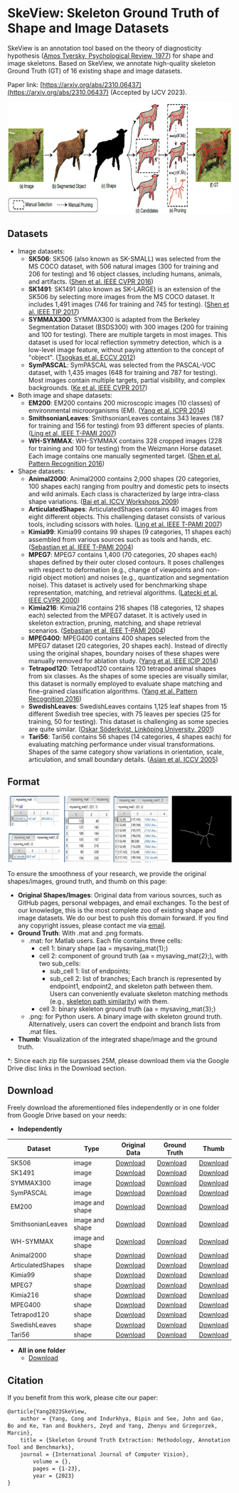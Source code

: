 # SkeView: Skeleton Ground Truth of Shape and Image Datasets

SkeView is an annotation tool based on the theory of diagnosticity hypothesis ([Amos Tversky, Psychological Review, 1977](http://www.ai.mit.edu/projects/dm/Tversky-features.pdf)) for shape and image skeletons. Based on SkeView, we annotate high-quality skeleton Ground Truth (GT) of 16 existing shape and image datasets. 

Paper link: [https://arxiv.org/abs/2310.06437](https://arxiv.org/abs/2310.06437) (Accepted by IJCV 2023).

<img src="skeview.jpg" height="250">

## Datasets

- Image datasets:
  - **SK506**: SK506 (also known as SK-SMALL) was selected from the MS COCO dataset, with 506 natural images (300 for training and 206 for testing) and 16 object classes, including humans, animals, and artifacts. ([Shen et al. IEEE CVPR 2016](https://openaccess.thecvf.com/content_cvpr_2016/papers/Shen_Object_Skeleton_Extraction_CVPR_2016_paper.pdf))
  - **SK1491**: SK1491 (also known as SK-LARGE) is an extension of the SK506 by selecting more images from the MS COCO dataset. It includes 1,491 images (746 for training and 745 for testing). ([Shen et al. IEEE TIP 2017](https://ieeexplore.ieee.org/abstract/document/8000414))
  - **SYMMAX300**: SYMMAX300 is adapted from the Berkeley Segmentation Dataset (BSDS300) with 300 images (200 for training and 100 for testing). There are multiple targets in most images. This dataset is used for local reflection symmetry detection, which is a low-level image feature, without paying attention to the concept of "object". ([Tsogkas et al. ECCV 2012](https://inria.hal.science/hal-00856535/document))
  - **SymPASCAL**: SymPASCAL was selected from the PASCAL-VOC dataset, with 1,435 images (648 for training and 787 for testing). Most images contain multiple targets, partial visibility, and complex backgrounds. ([Ke et al. IEEE CVPR 2017](https://openaccess.thecvf.com/content_cvpr_2017/papers/Ke_SRN_Side-output_Residual_CVPR_2017_paper.pdf))
- Both image and shape datasets:
  - **EM200**: EM200 contains 200 microscopic images (10 classes) of environmental microorganisms (EM). ([Yang et al. ICPR 2014](https://projet.liris.cnrs.fr/imagine/pub/proceedings/ICPR-2014/data/5209d374.pdf))
  - **SmithsonianLeaves**: SmithsonianLeaves contains 343 leaves (187 for training and 156 for testing) from 93 different species of plants. ([Ling et al. IEEE T-PAMI 2007](https://citeseerx.ist.psu.edu/document?repid=rep1&type=pdf&doi=c9bb27a60b6c2555a4c01c4c0b8808f1e3625403))
  - **WH-SYMMAX**: WH-SYMMAX contains 328 cropped images (228 for training and 100 for testing) from the Weizmann Horse dataset. Each image contains one manually segmented target. ([Shen et al. Pattern Recognition 2016](https://www.vlrlab.net/admin/uploads/avatars/Multiple_instance_subspace_learning_via_partial_random_projection_tree_for_local_reflection_symmetry_in_natural_images.pdf))
- Shape datasets:
  - **Animal2000**: Animal2000 contains 2,000 shapes (20 categories, 100 shapes each) ranging from poultry and domestic pets to insects and wild animals. Each class is characterized by large intra-class shape variations. ([Bai et al. ICCV Workshops 2009](http://pages.ucsd.edu/~ztu/publication/iccv09_nordia_ics.pdf))
  - **ArticulatedShapes**: ArticulatedShapes contains 40 images from eight different objects. This challenging dataset consists of various tools, including scissors with holes. ([Ling et al. IEEE T-PAMI 2007](https://citeseerx.ist.psu.edu/document?repid=rep1&type=pdf&doi=c9bb27a60b6c2555a4c01c4c0b8808f1e3625403))
  - **Kimia99**: Kimia99 contains 99 shapes (9 categories, 11 shapes each) assembled from various sources such as tools and hands, etc. ([Sebastian et al. IEEE T-PAMI 2004](https://ieeexplore.ieee.org/abstract/document/1273924))
  - **MPEG7**: MPEG7 contains 1,400 (70 categories, 20 shapes each) shapes defined by their outer closed contours. It poses challenges with respect to deformation (e.g., change of viewpoints and non-rigid object motion) and noises (e.g., quantization and segmentation noise). This dataset is actively used for benchmarking shape representation, matching, and retrieval algorithms. ([Latecki et al. IEEE CVPR 2000](https://ieeexplore.ieee.org/abstract/document/855850))
  - **Kimia216**: Kimia216 contains 216 shapes (18 categories, 12 shapes each) selected from the MPEG7 dataset. It is actively used in skeleton extraction, pruning, matching, and shape retrieval scenarios. ([Sebastian et al. IEEE T-PAMI 2004](https://ieeexplore.ieee.org/abstract/document/1273924))
  - **MPEG400**: MPEG400 contains 400 shapes selected from the MPEG7 dataset (20 categories, 20 shapes each). Instead of directly using the original shapes, boundary noises of these shapes were manually removed for ablation study. ([Yang et al. IEEE ICIP 2014](https://ieeexplore.ieee.org/abstract/document/7025446))
  - **Tetrapod120**: Tetrapod120 contains 120 tetrapod animal shapes from six classes. As the shapes of some species are visually similar, this dataset is normally employed to evaluate shape matching and fine-grained classification algorithms. ([Yang et al. Pattern Recognition 2016](https://www.sciencedirect.com/science/article/abs/pii/S0031320316000431))
  - **SwedishLeaves**: SwedishLeaves contains 1,125 leaf shapes from 15 different Swedish tree species, with 75 leaves per species (25 for training, 50 for testing). This dataset is challenging as some species are quite similar. ([Oskar Söderkvist, Linköping University, 2001](https://www.diva-portal.org/smash/get/diva2:303038/FULLTEXT01.pdf))
  - **Tari56**: Tari56 contains 56 shapes (14 categories, 4 shapes each) for evaluating matching performance under visual transformations. Shapes of the same category show variations in orientation, scale, articulation, and small boundary details. ([Asian et al. ICCV 2005](https://ieeexplore.ieee.org/abstract/document/1544875))


## Format

<img src="matlab.jpg" height="150">

To ensure the smoothness of your research, we provide the original shapes/images, ground truth, and thumb on this page: 
- **Original Shapes/Images**: Original data from various sources, such as GitHub pages, personal webpages, and email exchanges. To the best of our knowledge, this is the most complete zoo of existing shape and image datasets. We do our best to push this domain forward. If you find any copyright issues, please contact me via [email](https://cong-yang.github.io/).
- **Ground Truth**: With .mat and .png formats.
  - .mat: for Matlab users. Each file contains three cells:
    - cell 1: binary shape (aa = mysaving_mat{1};)
    - cell 2: component of ground truth (aa = mysaving_mat{2};), with two sub_cells:
      - sub_cell 1: list of endpoints;
      - sub_cell 2: list of branches; Each branch is represented by endpoint1, endpoint2, and skeleton path between them. Users can conveniently evaluate skeleton matching methods (e.g., [skeleton path similarity](https://ieeexplore.ieee.org/document/4359369)) with them.
    - cell 3: binary skeleton ground truth (aa = mysaving_mat{3};)
  - .png: for Python users. A binary image with skeleton ground truth. Alternatively, users can covert the endpoint and branch lists from .mat files.
- **Thumb**: Visualization of the integrated shape/image and the ground truth.

*: Since each zip file surpasses 25M, please download them via the Google Drive disc links in the Download section.

## Download

Freely download the aforementioned files independently or in one folder from Google Drive based on your needs:

- **Independently**

| Dataset  | Type | Original Data |  Ground Truth  |  Thumb  |
| ------------- | ------------- | ------------- | ------------- | ------------- |
| SK506 | image | [Download](https://drive.google.com/file/d/1YT7e2xejEhQ-rmkDk2TFEzjHrFbK4Yuw/view?usp=sharing) | [Download](https://drive.google.com/file/d/1XDEashqwtZh_0mck48h82A7IwEA-j5rg/view?usp=sharing) | [Download](https://drive.google.com/file/d/1MZKJcRI1Vtyn0Lv_-g-LnWuFFgQyu425/view?usp=sharing) |
| SK1491 | image  | [Download](https://drive.google.com/file/d/1yTlI7b-XC4PHA2NW_sT2OO2ZQrhHRHoe/view?usp=drive_link) | [Download](https://drive.google.com/file/d/1vlGFOy1PzgMuojwXLPLPatHsE5lzzU1r/view?usp=drive_link) | [Download](https://drive.google.com/file/d/1glKWiY8B5almi9N5k0bMm9KRhzlRifYR/view?usp=drive_link) |
| SYMMAX300  | image  | [Download](https://drive.google.com/file/d/1XxgY-7TbiJVaWp9FMhc8f0Vr7R2gG57o/view?usp=drive_link) | [Download](https://drive.google.com/file/d/1ZHhgy8u1xM_nNk1ZWC4q_24RfkKdJbyM/view?usp=drive_link) | [Download](https://drive.google.com/file/d/1tWi7ynb5WPOZMtB8rIJANNrf-f-2tbC_/view?usp=drive_link) |
| SymPASCAL  | image  | [Download](https://drive.google.com/file/d/1yYTkuDNQTI1UMHRb5y6jxnpbOFcRQgkt/view?usp=drive_link) | [Download](https://drive.google.com/file/d/1WoqEcJ8y3iGJPkSOxO_wY4MC2GDV9LSI/view?usp=drive_link) | [Download](https://drive.google.com/file/d/1NHJny7Ft3y04_NAhT6yOFzyC1aEfzwR2/view?usp=drive_link) |
| EM200  | image and shape  | [Download](https://drive.google.com/file/d/1MsXX83xSs_ZrhODErrMXzHpWGVdjW2n4/view?usp=drive_link) | [Download](https://drive.google.com/file/d/1dxDGnokJmA6x1yal_0KrppA2j38OhBUg/view?usp=drive_link) | [Download](https://drive.google.com/file/d/11zV4g7dl0DH_KWgBGwtiQLwZPLrjglE-/view?usp=drive_link) |
| SmithsonianLeaves  | image and shape  | [Download](https://drive.google.com/file/d/12hNjLCWaQh0FmDCwIXUIf4pI3H__ygSm/view?usp=drive_link) | [Download](https://drive.google.com/file/d/1iC0oU-tNAqA8inOGQciJqJSL3Ud7bJ6R/view?usp=drive_link) | [Download](https://drive.google.com/file/d/1QtspopRC04HhNSLsnb_V6KN9xpt1fLZ7/view?usp=drive_link) |
| WH-SYMMAX  | image and shape  | [Download](https://drive.google.com/file/d/1OQzi5goTCVaqQsL30S4sEhYBq3FUIv_Z/view?usp=drive_link) | [Download](https://drive.google.com/file/d/1h4WjROuocIhEdxU1nn2KmS8IcIDjw754/view?usp=drive_link) | [Download](https://drive.google.com/file/d/1sRYLmjPPHCgsgLqVn2U_4ZisKreVyPnV/view?usp=drive_link) |
| Animal2000  | shape | [Download](https://drive.google.com/file/d/1vmksd2CRLihgYa__WH95ouAiu4CFoeNm/view?usp=drive_link) | [Download](https://drive.google.com/file/d/1Fjrfx6pph2oFTqRz5tdScB85yeWy-2l2/view?usp=drive_link) | [Download](https://drive.google.com/file/d/1oxtsKDtdNKUd_5lLGVYYwoY1oOZNc9b9/view?usp=drive_link) |
| ArticulatedShapes  | shape  | [Download](https://drive.google.com/file/d/1wzA4T7-8iDYyXGj1g81HXq_uWN5HwysA/view?usp=drive_link) | [Download](https://drive.google.com/file/d/1d8RuEux48vVtMy-bukBX-IsMftQZOauI/view?usp=sharing) | [Download](https://drive.google.com/file/d/1iI75OA5udE3OPhYUXcQi2J46d_puctcO/view?usp=drive_link) |
| Kimia99  | shape  | [Download](https://drive.google.com/file/d/1mWIrVJ127d-3UTx8fDuSv9IeAVIIpCAG/view?usp=drive_link) | [Download](https://drive.google.com/file/d/14O9Q4bmdaTk-W_8bEDXiXZQGc-7hi7pW/view?usp=drive_link) | [Download](https://drive.google.com/file/d/1FR1f6GFm-letWhJuzYtYTWKjtb1Ivc5X/view?usp=drive_link) |
| MPEG7  | shape  | [Download](https://drive.google.com/file/d/1W4n8gdi0wOx3YPcqlmVd1cEn5pXsIyyJ/view?usp=drive_link) | [Download](https://drive.google.com/file/d/1_drMe5Tba-A9Fr1VtJFGAX0FP2jBQU9R/view?usp=drive_link) | [Download](https://drive.google.com/file/d/1k_4qfSx_j6pXo4B4VGuR9dZM1ZbW4PbP/view?usp=drive_link) |
| Kimia216  | shape  | [Download](https://drive.google.com/file/d/16KyJRlAWJmGe32EN75aoZH7D3XHMXAxb/view?usp=drive_link) | [Download](https://drive.google.com/file/d/1D_wLfITpmRRhy00zXdZWK9-XPdXYRYK9/view?usp=drive_link) | [Download](https://drive.google.com/file/d/1qSv8sOX7kfUXE8rHUHhMp9jq-dvqjYrn/view?usp=drive_link) |
| MPEG400  | shape  | [Download](https://drive.google.com/file/d/1Vf3H7oP1PSIdtxqo0-6lVrmEKnY3p2xV/view?usp=drive_link) | [Download](https://drive.google.com/file/d/1m04__AhdUy0d_uKk5pmOGQb-6GIcT_wD/view?usp=drive_link) | [Download](https://drive.google.com/file/d/1yHh3veW5h8U88nIfWykRiz4ugGB3-apG/view?usp=drive_link) |
| Tetrapod120  | shape  | [Download](https://drive.google.com/file/d/1P-DXfDNHoFZiBEk2wXB91w8tHzuPTT5o/view?usp=drive_link) | [Download](https://drive.google.com/file/d/1vtawOSMS4qT9slYSc19ybHIWnNarybEg/view?usp=drive_link) | [Download](https://drive.google.com/file/d/1Zvtosxz6y_l6vrDgjYH50QAi2yEi1pR4/view?usp=drive_link) |
| SwedishLeaves  | shape  | [Download](https://drive.google.com/file/d/1y9EwKsq_dnNLNkz7gnMCADG2nmh3zqJr/view?usp=drive_link) | [Download](https://drive.google.com/file/d/1V_9CcW_sXtj9N5cAkyhTEk5IPQ-L6g3C/view?usp=drive_link) | [Download](https://drive.google.com/file/d/1eOwKIB0N_MBrc0dFBm0T680uqNZ4wAo2/view?usp=drive_link) |
| Tari56  | shape  | [Download](https://drive.google.com/file/d/13uX2SW19dJJeGzgD2Tg0jvFeqz-hgvHh/view?usp=drive_link) | [Download](https://drive.google.com/file/d/17DKRw8Y-g07WMexCcBpS3WmXgsQylooW/view?usp=drive_link) | [Download](https://drive.google.com/file/d/1de3F4mhJUVMsdaME8nto-mdm8fTtbvHY/view?usp=drive_link) |

- **All in one folder**
  - [Download](https://drive.google.com/drive/folders/1F1TEZOgShNSGZn2uBtbw0xYen25zsPn9?usp=sharing)
 
## Citation

If you benefit from this work, please cite our paper:

	@article{Yang2023SkeView,
		author = {Yang, Cong and Indurkhya, Bipin and See, John and Gao, Bo and Ke, Yan and Boukhers, Zeyd and Yang, Zhenyu and Grzegorzek, Marcin},
		title = {Skeleton Ground Truth Extraction: Methodology, Annotation Tool and Benchmarks},
		journal = {International Journal of Computer Vision},
            volume = {},
            pages = {1-23},
            year = {2023}
	}
